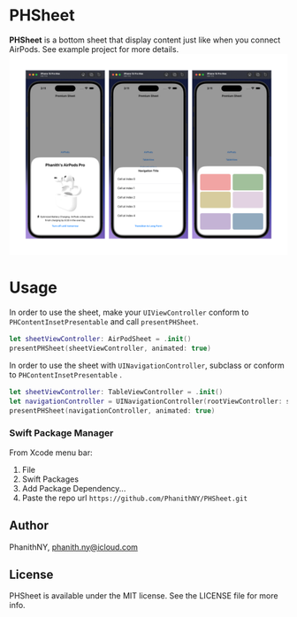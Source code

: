 # PHSheet

**PHSheet** is a bottom sheet that display content just like when you connect AirPods.
See example project for more details.
![Banner](/Assets/Docs.png)

# Usage
In order to use the sheet, make your `UIViewController` conform to `PHContentInsetPresentable` and call `presentPHSheet`.
``` swift
let sheetViewController: AirPodSheet = .init()
presentPHSheet(sheetViewController, animated: true)
```

In order to use the sheet with `UINavigationController`, subclass or conform to `PHContentInsetPresentable` .
``` swift
let sheetViewController: TableViewController = .init()
let navigationController = UINavigationController(rootViewController: sheetViewController)
presentPHSheet(navigationController, animated: true)
```

### Swift Package Manager
From Xcode menu bar:
1. File
2. Swift Packages
3. Add Package Dependency...
4. Paste the repo url `https://github.com/PhanithNY/PHSheet.git`


## Author

PhanithNY, phanith.ny@icloud.com

## License

PHSheet is available under the MIT license. See the LICENSE file for more info.
